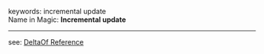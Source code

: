 ﻿keywords: incremental update  
Name in Magic: **Incremental update**  
***

see:
[DeltaOf Reference](http://www.fireflymigration.com/reference/html/M_Firefly_Box_BusinessProcess_DeltaOf.htm)
